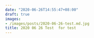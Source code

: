 ```yaml
---
date: "2020-06-26T14:55:47+08:00"
draft: true
images:
- /images/posts/2020-06-26-test.md.jpg
title: 2020 06 26 Test  for test
---
```


